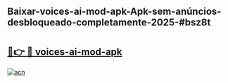 ## Baixar-voices-ai-mod-apk-Apk-sem-anúncios-desbloqueado-completamente-2025-#bsz8t

# <h2><a href="https://ainizakaria.my?title=voices-ai-mod-apk&ref=22M">🔗👉 🔴 voices-ai-mod-apk</a></h2>

[![acn](https://github.com/user-attachments/assets/0f9c940e-d8b0-45ae-aac7-cd30a18b3e1c)](https://ainizakaria.my?title=voices-ai-mod-apk&ref=22M)

